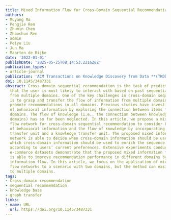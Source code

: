 ```yaml
---
title: Mixed Information Flow for Cross-Domain Sequential Recommendations
authors:
- Muyang Ma
- Pengjie Ren
- Zhumin Chen
- Zhaochun Ren
- admin
- Peiyu Liu
- Jun Ma
- Maarten de Rijke
date: '2022-01-01'
publishDate: '2025-05-25T08:14:53.221628Z'
publication_types:
- article-journal
publication: 'ACM Transactions on Knowledge Discovery from Data **(TKDD)**'
doi: 10.1145/3487331
abstract: Cross-domain sequential recommendation is the task of predict the next item
  that the user is most likely to interact with based on past sequential behavior
  from multiple domains. One of the key challenges in cross-domain sequential recommendation
  is to grasp and transfer the flow of information from multiple domains so as to
  promote recommendations in all domains. Previous studies have investigated the flow
  of behavioral information by exploring the connection between items from different
  domains. The flow of knowledge (i.e., the connection between knowledge from different
  domains) has so far been neglected. In this article, we propose a mixed information
  flow network for cross-domain sequential recommendation to consider both the flow
  of behavioral information and the flow of knowledge by incorporating a behavior
  transfer unit and a knowledge transfer unit. The proposed mixed information flow
  network is able to decide when cross-domain information should be used and, if so,
  which cross-domain information should be used to enrich the sequence representation
  according to users’ current preferences. Extensive experiments conducted on four
  e-commerce datasets demonstrate that the proposed mixed information flow network
  is able to improve recommendation performance in different domains by modeling mixed
  information flow. In this article, we focus on the application of mixed information
  flow networks to a scenario with two domains, but the method can easily be extended
  to multiple domains.
tags:
- Cross-domain recommendation
- sequential recommendation
- knowledge base
- graph transfer
links:
- name: URL
  url: https://doi.org/10.1145/3487331
---
```

